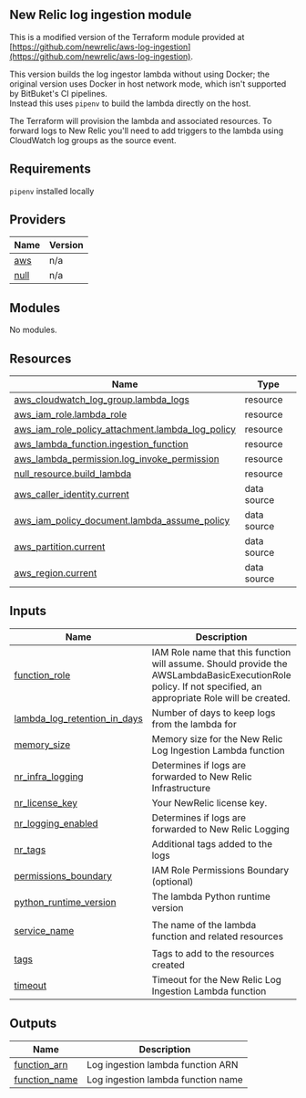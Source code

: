## New Relic log ingestion module

This is a modified version of the Terraform module provided at [https://github.com/newrelic/aws-log-ingestion](https://github.com/newrelic/aws-log-ingestion).

This version builds the log ingestor lambda without using Docker; the original version uses Docker in host network mode, which isn't supported by BitBuket's CI pipelines.   
Instead this uses `pipenv` to build the lambda directly on the host.

The Terraform will provision the lambda and associated resources.  To forward logs to New Relic you'll need to add triggers to the lambda using CloudWatch log groups as the source event.



## Requirements

`pipenv` installed locally

## Providers

| Name | Version |
|------|---------|
| <a name="provider_aws"></a> [aws](#provider\_aws) | n/a |
| <a name="provider_null"></a> [null](#provider\_null) | n/a |

## Modules

No modules.

## Resources

| Name | Type |
|------|------|
| [aws_cloudwatch_log_group.lambda_logs](https://registry.terraform.io/providers/hashicorp/aws/latest/docs/resources/cloudwatch_log_group) | resource |
| [aws_iam_role.lambda_role](https://registry.terraform.io/providers/hashicorp/aws/latest/docs/resources/iam_role) | resource |
| [aws_iam_role_policy_attachment.lambda_log_policy](https://registry.terraform.io/providers/hashicorp/aws/latest/docs/resources/iam_role_policy_attachment) | resource |
| [aws_lambda_function.ingestion_function](https://registry.terraform.io/providers/hashicorp/aws/latest/docs/resources/lambda_function) | resource |
| [aws_lambda_permission.log_invoke_permission](https://registry.terraform.io/providers/hashicorp/aws/latest/docs/resources/lambda_permission) | resource |
| [null_resource.build_lambda](https://registry.terraform.io/providers/hashicorp/null/latest/docs/resources/resource) | resource |
| [aws_caller_identity.current](https://registry.terraform.io/providers/hashicorp/aws/latest/docs/data-sources/caller_identity) | data source |
| [aws_iam_policy_document.lambda_assume_policy](https://registry.terraform.io/providers/hashicorp/aws/latest/docs/data-sources/iam_policy_document) | data source |
| [aws_partition.current](https://registry.terraform.io/providers/hashicorp/aws/latest/docs/data-sources/partition) | data source |
| [aws_region.current](https://registry.terraform.io/providers/hashicorp/aws/latest/docs/data-sources/region) | data source |

## Inputs

| Name | Description | Type | Default | Required |
|------|-------------|------|---------|:--------:|
| <a name="input_function_role"></a> [function\_role](#input\_function\_role) | IAM Role name that this function will assume. Should provide the AWSLambdaBasicExecutionRole policy. If not specified, an appropriate Role will be created. | `string` | `null` | no |
| <a name="input_lambda_log_retention_in_days"></a> [lambda\_log\_retention\_in\_days](#input\_lambda\_log\_retention\_in\_days) | Number of days to keep logs from the lambda for | `number` | `7` | no |
| <a name="input_memory_size"></a> [memory\_size](#input\_memory\_size) | Memory size for the New Relic Log Ingestion Lambda function | `number` | `128` | no |
| <a name="input_nr_infra_logging"></a> [nr\_infra\_logging](#input\_nr\_infra\_logging) | Determines if logs are forwarded to New Relic Infrastructure | `bool` | `true` | no |
| <a name="input_nr_license_key"></a> [nr\_license\_key](#input\_nr\_license\_key) | Your NewRelic license key. | `string` | n/a | yes |
| <a name="input_nr_logging_enabled"></a> [nr\_logging\_enabled](#input\_nr\_logging\_enabled) | Determines if logs are forwarded to New Relic Logging | `bool` | `false` | no |
| <a name="input_nr_tags"></a> [nr\_tags](#input\_nr\_tags) | Additional tags added to the logs | `string` | n/a | yes |
| <a name="input_permissions_boundary"></a> [permissions\_boundary](#input\_permissions\_boundary) | IAM Role Permissions Boundary (optional) | `string` | `null` | no |
| <a name="input_python_runtime_version"></a> [python\_runtime\_version](#input\_python\_runtime\_version) | The lambda Python runtime version | `string` | `"3.9"` | no |
| <a name="input_service_name"></a> [service\_name](#input\_service\_name) | The name of the lambda function and related resources | `string` | `"newrelic-log-ingestion"` | no |
| <a name="input_tags"></a> [tags](#input\_tags) | Tags to add to the resources created | `map(string)` | `{}` | no |
| <a name="input_timeout"></a> [timeout](#input\_timeout) | Timeout for the New Relic Log Ingestion Lambda function | `number` | `30` | no |

## Outputs

| Name | Description |
|------|-------------|
| <a name="output_function_arn"></a> [function\_arn](#output\_function\_arn) | Log ingestion lambda function ARN |
| <a name="output_function_name"></a> [function\_name](#output\_function\_name) | Log ingestion lambda function name |
